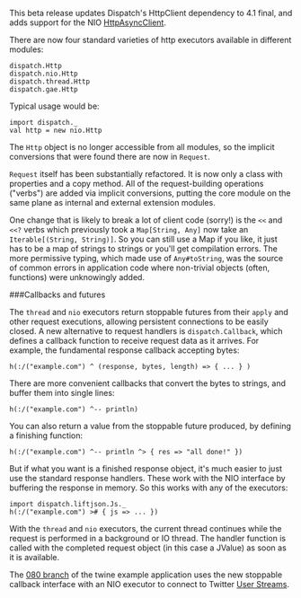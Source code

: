 This beta release updates Dispatch's HttpClient dependency to 4.1
final, and adds support for the NIO [HttpAsyncClient][async].

[async]: http://hc.apache.org/httpcomponents-asyncclient-dev/index.html

There are now four standard varieties of http executors available in
different modules:

    dispatch.Http
    dispatch.nio.Http
    dispatch.thread.Http
    dispatch.gae.Http

Typical usage would be:

    import dispatch._
    val http = new nio.Http

The `Http` object is no longer accessible from all modules, so the
implicit conversions that were found there are now in `Request`.

`Request` itself has been substantially refactored. It is now only a
class with properties and a copy method. All of the request-building
operations ("verbs") are added via implicit conversions, putting the
core module on the same plane as internal and external extension
modules.

One change that is likely to break a lot of client code (sorry!) is
the `<<` and `<<?` verbs which previously took a `Map[String, Any]`
now take an `Iterable[(String, String)]`. So you can still use a Map
if you like, it just has to be a map of strings to strings or you'll
get compilation errors. The more permissive typing, which made use of
`Any#toString`, was the source of common errors in application code
where non-trivial objects (often, functions) were unknowingly added.

###Callbacks and futures

The `thread` and `nio` executors return stoppable futures from their
`apply` and other request executions, allowing persistent connections
to be easily closed. A new alternative to request handlers is
`dispatch.Callback`, which defines a callback function to receive
request data as it arrives. For example, the fundamental response
callback accepting bytes:

    h(:/("example.com") ^ (response, bytes, length) => { ... } )

There are more convenient callbacks that convert the bytes to strings,
and buffer them into single lines:

    h(:/("example.com") ^-- println)

You can also return a value from the stoppable future produced, by
defining a finishing function:

    h(:/("example.com") ^-- println ^> { res => "all done!" })

But if what you want is a finished response object, it's much easier
to just use the standard response handlers. These work with the NIO
interface by buffering the response in memory. So this works with any
of the executors:

    import dispatch.liftjson.Js._
    h(:/("example.com") ># { js => ... })

With the `thread` and `nio` executors, the current thread continues
while the request is performed in a background or IO thread. The
handler function is called with the completed request object (in this
case a JValue) as soon as it is available.

The [080 branch][twine] of the twine example application uses the new
stoppable callback interface with an NIO executor to connect to
Twitter [User Streams](http://dev.twitter.com/pages/user_streams).

[twine]: https://github.com/n8han/dispatch-twine/blob/080/src/main/scala/twine/Twine.scala#L68
